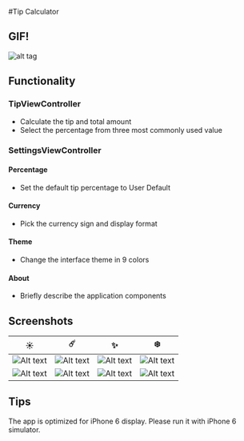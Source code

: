 #Tip Calculator
## GIF!
![alt tag](http://i.imgur.com/mGIy3AZ.gif)

## Functionality

### TipViewController
- Calculate the tip and total amount
- Select the percentage from three most commonly used value

### SettingsViewController
#### Percentage
- Set the default tip percentage to User Default

#### Currency
- Pick the currency sign and display format

#### Theme
- Change the interface theme in 9 colors

#### About
- Briefly describe the application components


## Screenshots
 ☀️ | ☄️ | ✨️ | ❄️
--- | --- | --- | ---
![Alt text](http://i.imgur.com/aDufQ0B.png "Optional title") | ![Alt text](http://i.imgur.com/D1uypQh.png "Optional title") | ![Alt text](http://i.imgur.com/lzMuCYY.png "Optional title") | ![Alt text](http://i.imgur.com/LW2M2P1.png "Optional title")
![Alt text](http://i.imgur.com/0bcs9uM.png "Optional title") | ![Alt text](http://i.imgur.com/jooN1Gu.png "Optional title") | ![Alt text](http://i.imgur.com/URhVETB.png "Optional title") | ![Alt text](http://i.imgur.com/knmG80g.png "Optional title") |

## Tips
The app is optimized for iPhone 6 display. Please run it with iPhone 6 simulator.
